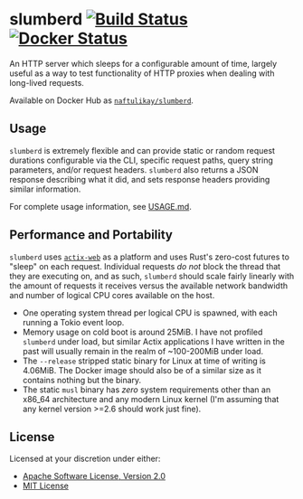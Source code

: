# slumberd [![Build Status][travis.svg]][travis] [![Docker Status][docker.svg]][docker]

An HTTP server which sleeps for a configurable amount of time, largely useful as a way to test functionality of HTTP
proxies when dealing with long-lived requests.

Available on Docker Hub as [`naftulikay/slumberd`][docker].

## Usage

`slumberd` is extremely flexible and can provide static or random request durations configurable via the CLI, specific
request paths, query string parameters, and/or request headers. `slumberd` also returns a JSON response describing
what it did, and sets response headers providing similar information.

For complete usage information, see [USAGE.md](./USAGE.md).

## Performance and Portability

`slumberd` uses [`actix-web`][actix-web] as a platform and uses Rust's zero-cost futures to "sleep" on each request.
Individual requests _do not_ block the thread that they are executing on, and as such, `slumberd` should scale fairly
linearly with the amount of requests it receives versus the available network bandwidth and number of logical CPU cores
available on the host.

 - One operating system thread per logical CPU is spawned, with each running a Tokio event loop.
 - Memory usage on cold boot is around 25MiB. I have not profiled `slumberd` under load, but similar Actix applications
   I have written in the past will usually remain in the realm of ~100-200MiB under load.
 - The `--release` stripped static binary for Linux at time of writing is 4.06MiB. The Docker image should also be of
   a similar size as it contains nothing but the binary.
 - The static `musl` binary has _zero_ system requirements other than an x86_64 architecture and any modern Linux kernel
   (I'm assuming that any kernel version >=2.6 should work just fine).

## License

Licensed at your discretion under either:

 - [Apache Software License, Version 2.0](./LICENSE-APACHE)
 - [MIT License](./LICENSE-MIT)

 [actix-web]: https://github.com/actix/actix-web
 [docker]: https://cloud.docker.com/repository/docker/naftulikay/slumberd
 [docker.svg]: https://img.shields.io/docker/cloud/build/naftulikay/slumberd.svg
 [travis]: https://travis-ci.org/naftulikay/slumberd
 [travis.svg]: https://travis-ci.org/naftulikay/slumberd.svg?branch=master
